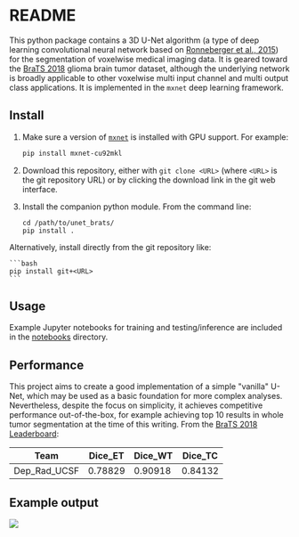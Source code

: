 # README

This python package contains a 3D U-Net algorithm (a type of deep learning convolutional neural network based on [Ronneberger et al., 2015](https://arxiv.org/abs/1505.04597)) for the segmentation of voxelwise medical imaging data. It is geared toward the [BraTS 2018](https://www.med.upenn.edu/sbia/brats2018.html) glioma brain tumor dataset, although the underlying network is broadly applicable to other voxelwise multi input channel and multi output class applications. It is implemented in the `mxnet` deep learning framework.

## Install

1. Make sure a version of [`mxnet`](https://mxnet.incubator.apache.org/versions/master/install/) is installed with GPU support. For example:

    ```bash
    pip install mxnet-cu92mkl
    ``` 

1. Download this repository, either with `git clone <URL>` (where `<URL>` is the git repository URL) or by clicking the download link in the git web interface.

1. Install the companion python module. From the command line:
    ```
    cd /path/to/unet_brats/
    pip install .
    ```
Alternatively, install directly from the git repository like:

    ```bash
    pip install git+<URL>
    ```

## Usage

Example Jupyter notebooks for training and testing/inference are included in the [notebooks](notebooks) directory.

## Performance

This project aims to create a good implementation of a simple "vanilla" U-Net, which may be used as a basic foundation for more complex analyses. Nevertheless, despite the focus on simplicity, it achieves competitive performance out-of-the-box, for example achieving top 10 results in whole tumor segmentation at the time of this writing. From the [BraTS 2018 Leaderboard](https://www.cbica.upenn.edu/BraTS18/lboardValidation.html):

| Team         | Dice_ET | Dice_WT | Dice_TC |
| ---          | ---     | ---     | ---     |
| Dep_Rad_UCSF | 0.78829 | 0.90918 | 0.84132 |

## Example output

![](https://user-images.githubusercontent.com/473295/58853174-d775b300-8688-11e9-9a33-6ee4444d3c20.png)
